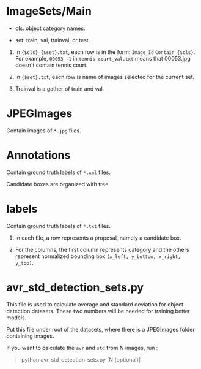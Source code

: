 # ImageSets/Main

- cls: object category names.

- set: train, val, trainval, or test.

1. In ```{$cls}_{$set}.txt```, each row is in the form: ```Image_Id``` ```Contain_{$cls}```. 
For example, ```00053 -1``` in ```tennis court_val.txt``` means that 00053.jpg doesn't contain tennis court. 

2. In ```{$set}.txt```, each row is name of images selected for the current set.

3. Trainval is a gather of train and val.

# JPEGImages

Contain images of ```*.jpg``` files. 

# Annotations

Contain ground truth labels of ```*.xml``` files.

Candidate boxes are organized with tree.

# labels

Contain ground truth labels of ```*.txt``` files.

1. In each file, a row represents a proposal, namely a candidate box. 

2. For the columns, the first column represents category and the others represent normalized bounding box ```(x_left, y_bottom, x_right, y_top)```.


# avr_std_detection_sets.py

This file is used to calculate average and standard deviation for object detection datasets. These two numbers will be needed for training better models. 

Put this file under root of the datasets, where there is a JPEGImages folder containing images.

If you want to calculate the ```avr``` and ```std``` from N images, run :
> python avr_std_detection_sets.py [N (optional)]

